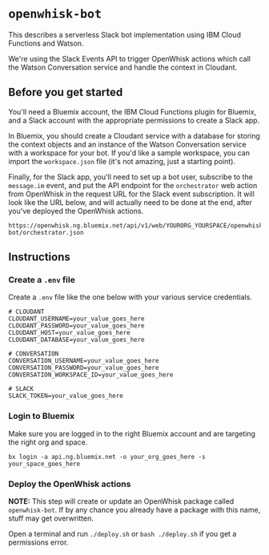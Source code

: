 # `openwhisk-bot`
This describes a serverless Slack bot implementation using IBM Cloud Functions and Watson.

We're using the Slack Events API to trigger OpenWhisk actions which call the Watson Conversation service and handle the context in Cloudant.

## Before you get started
You'll need a Bluemix account, the IBM Cloud Functions plugin for Bluemix, and a Slack account with the appropriate permissions to create a Slack app.

In Bluemix, you should create a Cloudant service with a database for storing the context objects and an instance of the Watson Conversation service with a workspace for your bot. If you'd like a sample workspace, you can import the `workspace.json` file (it's not amazing, just a starting point).

Finally, for the Slack app, you'll need to set up a bot user, subscribe to the `message.im` event, and put the API endpoint for the `orchestrator` web action from OpenWhisk in the request URL for the Slack event subscription. It will look like the URL below, and will actually need to be done at the end, after you've deployed the OpenWhisk actions.

```
https://openwhisk.ng.bluemix.net/api/v1/web/YOURORG_YOURSPACE/openwhisk-bot/orchestrator.json
```

## Instructions

### Create a `.env` file
Create a `.env` file like the one below with your various service credentials.

```
# CLOUDANT
CLOUDANT_USERNAME=your_value_goes_here
CLOUDANT_PASSWORD=your_value_goes_here
CLOUDANT_HOST=your_value_goes_here
CLOUDANT_DATABASE=your_value_goes_here

# CONVERSATION
CONVERSATION_USERNAME=your_value_goes_here
CONVERSATION_PASSWORD=your_value_goes_here
CONVERSATION_WORKSPACE_ID=your_value_goes_here

# SLACK
SLACK_TOKEN=your_value_goes_here
```

### Login to Bluemix
Make sure you are logged in to the right Bluemix account and are targeting the right org and space.

```
bx login -a api.ng.bluemix.net -o your_org_goes_here -s your_space_goes_here
```

### Deploy the OpenWhisk actions
**NOTE:** This step will create or update an OpenWhisk package called `openwhisk-bot`. If by any chance you already have a package with this name, stuff may get overwritten.

Open a terminal and run `./deploy.sh` or `bash ./deploy.sh` if you get a permissions error.
